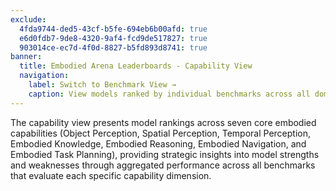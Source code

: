 ```yaml
---
exclude:
  4fda9744-ded5-43cf-b5fe-694eb6b00afd: true
  e6d0fdb7-9de8-4320-9af4-fcd9de517827: true
  903014ce-ec7d-4f0d-8827-b5fd893d8741: true
banner:
  title: Embodied Arena Leaderboards - Capability View
  navigation:
    label: Switch to Benchmark View →
    caption: View models ranked by individual benchmarks across all domains
---
```


The capability view presents model rankings across seven core embodied capabilities (Object Perception, Spatial Perception, Temporal Perception, Embodied Knowledge, Embodied Reasoning, Embodied Navigation, and Embodied Task Planning), providing strategic insights into model strengths and weaknesses through aggregated performance across all benchmarks that evaluate each specific capability dimension.
